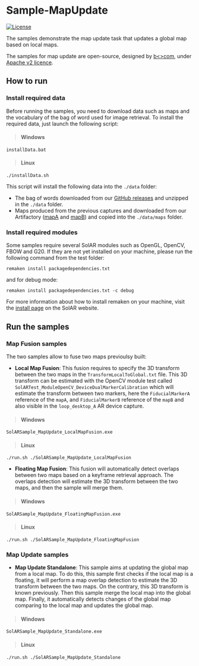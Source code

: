 # Sample-MapUpdate
[![License](https://img.shields.io/github/license/SolARFramework/SolARModuleTools?style=flat-square&label=License)](https://www.apache.org/licenses/LICENSE-2.0)

The samples demonstrate the map update task that updates a global map based on local maps.

The samples for map update are open-source, designed by [b<>com](https://b-com.com/en), under [Apache v2 licence](https://www.apache.org/licenses/LICENSE-2.0).

## How to run

### Install required data

Before running the samples, you need to download data such as maps and the vocabulary of the bag of word used for image retrieval.
To install the required data, just launch the following script:

> #### Windows
>
	installData.bat

> #### Linux
>
	./installData.sh

This script will install the following data into the `./data` folder:
- The bag of words downloaded from our [GitHub releases](https://github.com/SolarFramework/binaries/releases/download/fbow%2F0.0.1%2Fwin/fbow_voc.zip) and unzipped in the `./data` folder.
- Maps produced from the previous captures and downloaded from our Artifactory ([mapA](https://artifact.b-com.com/solar-generic-local/maps/hololens/bcomLab/loopDesktopA.zip) and [mapB](https://artifact.b-com.com/solar-generic-local/maps/hololens/bcomLab/loopDesktopB.zip)) and copied into the `./data/maps` folder.

### Install required modules

Some samples require several SolAR modules such as OpenGL, OpenCV, FBOW and G20. If they are not yet installed on your machine, please run the following command from the test folder:

<pre><code>remaken install packagedependencies.txt</code></pre>

and for debug mode:

<pre><code>remaken install packagedependencies.txt -c debug</code></pre>

For more information about how to install remaken on your machine, visit the [install page](https://solarframework.github.io/install/) on the SolAR website.

## Run the samples

### Map Fusion samples

The two samples allow to fuse two maps previoulsy built:
* <strong>Local Map Fusion</strong>: This fusion requires to specify the 3D transform between the two maps in the `TransformLocalToGlobal.txt` file. This 3D transform can be estimated with the OpenCV module test called `SolARTest_ModuleOpenCV_DeviceDualMarkerCalibration` which will estimate the transform between two markers, here the `FiducialMarkerA` reference of the `mapA`, and `FiducialMarkerB` reference of the `mapB` and also visible in the `loop_desktop_A` AR device capture.

> #### Windows
>
	SolARSample_MapUpdate_LocalMapFusion.exe

> #### Linux
>
	./run.sh ./SolARSample_MapUpdate_LocalMapFusion

* <strong>Floating Map Fusion</strong>: This fusion will automatically detect overlaps between two maps based on a keyframe retrieval approach. The overlaps detection will estimate the 3D transform between the two maps, and then the sample will merge them.

> #### Windows
>
	SolARSample_MapUpdate_FloatingMapFusion.exe

> #### Linux
>
	./run.sh ./SolARSample_MapUpdate_FloatingMapFusion

### Map Update samples

* <strong>Map Update Standalone</strong>: This sample aims at updating the global map from a local map. To do this, this sample first checks if the local map is a floating, it will perform a map overlap detection to estimate the 3D transform between the two maps. On the contrary, this 3D transform is known previously. Then this sample merge the local map into the global map. Finally, it automatically detects changes of the global map comparing to the local map and updates the global map.

> #### Windows
>
	SolARSample_MapUpdate_Standalone.exe

> #### Linux
>
	./run.sh ./SolARSample_MapUpdate_Standalone
